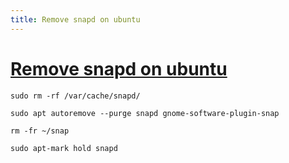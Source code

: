 ```yaml
---
title: Remove snapd on ubuntu
---
```


# [Remove snapd on ubuntu](https://askubuntu.com/questions/1035915/how-to-remove-snap-from-ubuntu)

```
sudo rm -rf /var/cache/snapd/

sudo apt autoremove --purge snapd gnome-software-plugin-snap

rm -fr ~/snap

sudo apt-mark hold snapd

```

